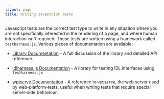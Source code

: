 ```yaml
---
layout: page
title: Writing Javascript Tests
---
```


Javascript tests are the correct test type to write in any situation
where you are not specifically interested in the rendering of a page,
and where human interaction isn't required. These tests are written
using a framework called `testharness.js`. Various pieces of
documentation are avaliable:

<!--  * [Tutorial](testharness-tutorial.html) - An introduction to
     `testharness.js` for new users -->

  * [Library Documentation]() - A full
     discussion of the library and detailed API reference.

  * [idlharness.js Documentation]() - A library for
     testing IDL interfaces using `testharness.js`

  * [wptserve Documentation](http://wptserve.readthedocs.org) - A reference to
     `wptserve`, the web server used by web-platform-tests, useful
     when writing tests that require special server-side behaviour.
